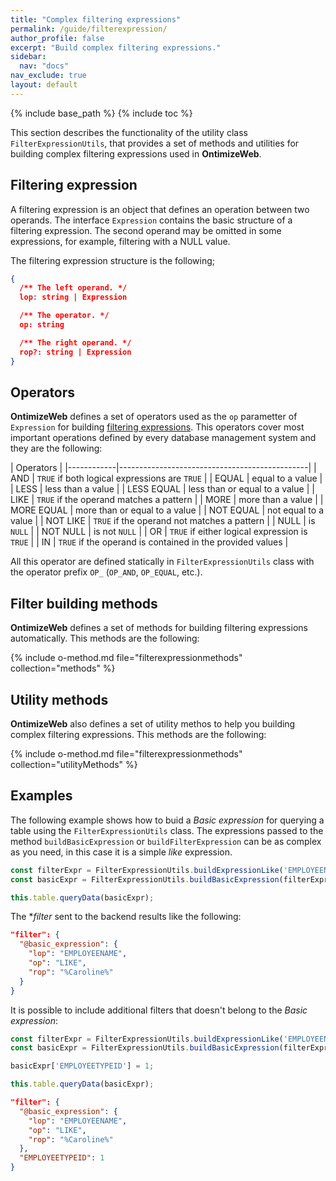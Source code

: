 ```yaml
---
title: "Complex filtering expressions"
permalink: /guide/filterexpression/
author_profile: false
excerpt: "Build complex filtering expressions."
sidebar:
  nav: "docs"
nav_exclude: true
layout: default
---
```


{% include base_path %}
{% include toc %}

This section describes the functionality of the utility class `FilterExpressionUtils`, that provides a set of methods and utilities for building complex filtering expressions used in **OntimizeWeb**.

## Filtering expression
A filtering expression is an object that defines an operation between two operands. The interface `Expression` contains the basic structure of a filtering expression. The second operand may be omitted in some expressions, for example, filtering with a NULL value.

The filtering expression structure is the following;
```json
{
  /** The left operand. */
  lop: string | Expression

  /** The operator. */
  op: string

  /** The right operand. */
  rop?: string | Expression
}
```

## Operators
**OntimizeWeb** defines a set of operators used as the `op` parametter of `Expression` for building [filtering expressions](#filtering-expression). This operators cover most important operations defined by every database management system and they are the following:

| Operators                                                  |
|------------|-----------------------------------------------|
| AND        | `TRUE` if both logical expressions are `TRUE` |
| EQUAL      | equal to a value                              |
| LESS       | less than a value                             |
| LESS EQUAL | less than or equal to a value                 |
| LIKE       | `TRUE` if the operand matches a pattern       |
| MORE       | more than a value                             |
| MORE EQUAL | more than or equal to a value                 |
| NOT EQUAL  | not equal to a value                          |
| NOT LIKE   | `TRUE` if the operand not matches a pattern   |
| NULL       | is `NULL`                                     |
| NOT NULL   | is not `NULL`                                 |
| OR         | `TRUE` if either logical expression is `TRUE` |
| IN         | `TRUE` if the operand is contained in the provided values |

<!-- * **Logical operators**:
> * AND: `TRUE` if both logical expressions are `TRUE`.
> * LIKE: `TRUE` if the operand matches a pattern.
> * NOT_LIKE: `TRUE` if the operand not matches a pattern.
> * OR: `TRUE` if either logical expression is `TRUE`.

* **Comparision operators**:
> * EQUAL: equal to a value.
> * LESS: less than a value.
> * LESS EQUAL: less than or equal to a value.
> * MORE: more than a value.
> * MORE_EQUAL: more than or equal to a value.
> * NOT EQUAL: not equal to a value.

* **Predicates**:
> * NULL: is `NULL`.
> * NOT NULL: is not `NULL`. -->

All this operator are defined statically in `FilterExpressionUtils` class with the operator prefix `OP_` (`OP_AND`, `OP_EQUAL`, etc.).

## Filter building methods
**OntimizeWeb** defines a set of methods for building filtering expressions automatically. This methods are the following:

{% include o-method.md file="filterexpressionmethods" collection="methods" %}

## Utility methods
**OntimizeWeb** also defines a set of utility methos to help you building complex filtering expressions. This methods are the following:

{% include o-method.md file="filterexpressionmethods" collection="utilityMethods" %}

## Examples

The following example shows how to buid a *Basic expression* for querying a table using the `FilterExpressionUtils` class. The expressions passed to the method `buildBasicExpression` or `buildFilterExpression` can be as complex as you need, in this case it is a simple *like* expression.

```js
const filterExpr = FilterExpressionUtils.buildExpressionLike('EMPLOYEENAME', 'Caroline');
const basicExpr = FilterExpressionUtils.buildBasicExpression(filterExpr);

this.table.queryData(basicExpr);
```

The **filter* sent to the backend results like the following:

```json
"filter": {
  "@basic_expression": {
    "lop": "EMPLOYEENAME",
    "op": "LIKE",
    "rop": "%Caroline%"
  }
}
```

It is possible to include additional filters that doesn't belong to the *Basic expression*:

```js
const filterExpr = FilterExpressionUtils.buildExpressionLike('EMPLOYEENAME', 'Caroline');
const basicExpr = FilterExpressionUtils.buildBasicExpression(filterExpr);

basicExpr['EMPLOYEETYPEID'] = 1;

this.table.queryData(basicExpr);
```

```json
"filter": {
  "@basic_expression": {
    "lop": "EMPLOYEENAME",
    "op": "LIKE",
    "rop": "%Caroline%"
  },
  "EMPLOYEETYPEID": 1
}
```
